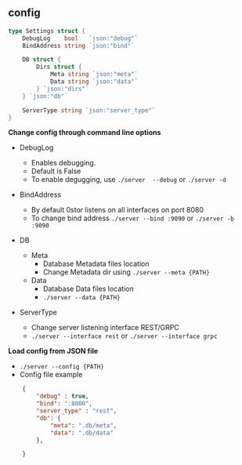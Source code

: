 ## config

```go
type Settings struct {
	DebugLog    bool   `json:"debug"`
	BindAddress string `json:"bind"`

	DB struct {
		Dirs struct {
			Meta string `json:"meta"`
			Data string `json:"data"`
		} `json:"dirs"`
	} `json:"db"`

	ServerType string `json:"server_type"`
}
```


**Change config through command line options**

- DebugLog
    - Enables debugging.
    - Default is False
    - To enable degugging, use ```./server  --debug``` or ```./server -d```

- BindAddress
    - By default 0stor listens on all interfaces on port 8080
    - To change bind address ```./server --bind :9090``` or ```./server -b :9090```

- DB
    - Meta
        - Database Metadata files location
        - Change Metadata dir using ```./server --meta {PATH}```
    - Data
        - Database Data files location
        - ```./server --data {PATH}```


- ServerType
    - Change server listening interface REST/GRPC
    - ```./server --interface rest``` or ```./server --interface grpc```

**Load config from JSON file**

- ```./server --config {PATH}```
- Config file example
```config.json
    {
        "debug" : true,
        "bind": ":8000",
        "server_type" : "rest",
        "db": {
            "meta": ".db/meta",
            "data": ".db/data"
        },

    }
 ```